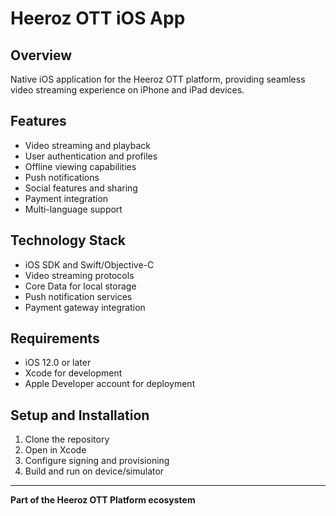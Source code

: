 # Heeroz OTT iOS App

## Overview
Native iOS application for the Heeroz OTT platform, providing seamless video streaming experience on iPhone and iPad devices.

## Features
- Video streaming and playback
- User authentication and profiles
- Offline viewing capabilities
- Push notifications
- Social features and sharing
- Payment integration
- Multi-language support

## Technology Stack
- iOS SDK and Swift/Objective-C
- Video streaming protocols
- Core Data for local storage
- Push notification services
- Payment gateway integration

## Requirements
- iOS 12.0 or later
- Xcode for development
- Apple Developer account for deployment

## Setup and Installation
1. Clone the repository
2. Open in Xcode
3. Configure signing and provisioning
4. Build and run on device/simulator

---
**Part of the Heeroz OTT Platform ecosystem**
